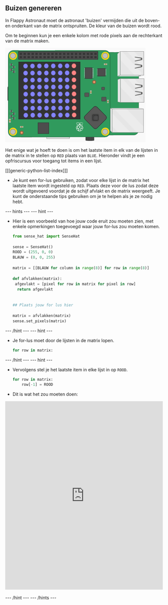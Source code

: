 ## Buizen genereren

In Flappy Astronaut moet de astronaut 'buizen' vermijden die uit de boven- en onderkant van de matrix ontspruiten. De kleur van de buizen wordt rood.

Om te beginnen kun je een enkele kolom met rode pixels aan de rechterkant van de matrix maken.

![kolom](images/SH-1.png)

Het enige wat je hoeft te doen is om het laatste item in elk van de lijsten in de matrix in te stellen op `RED` plaats van `BLUE`. Hieronder vindt je een opfriscursus voor toegang tot items in een lijst.

[[[generic-python-list-index]]]

- Je kunt een for-lus gebruiken, zodat voor elke lijst in de matrix het laatste item wordt ingesteld op `RED`. Plaats deze voor de lus zodat deze wordt uitgevoerd voordat je de schijf afvlakt en de matrix weergeeft. Je kunt de onderstaande tips gebruiken om je te helpen als je ze nodig hebt.

--- hints --- --- hint ---
- Hier is een voorbeeld van hoe jouw code eruit zou moeten zien, met enkele opmerkingen toegevoegd waar jouw for-lus zou moeten komen.
    ```python
    from sense_hat import SenseHat

    sense = SenseHat()
    ROOD = (255, 0, 0)
    BLAUW = (0, 0, 255)

    matrix = [[BLAUW for column in range(8)] for row in range(8)]

    def afvlakken(matrix):
     afgevlakt = [pixel for row in matrix for pixel in row]
      return afgevlakt


    ## Plaats jouw for lus hier

    matrix = afvlakken(matrix)
    sense.set_pixels(matrix)
    ```
--- /hint ---
--- hint ---
- Je for-lus moet door de lijsten in de matrix lopen.
    ```python
    for row in matrix:
    ```
--- /hint ---
--- hint ---
- Vervolgens stel je het laatste item in elke lijst in op `ROOD`.
    ```python
    for row in matrix:
        row[-1] = ROOD
    ```
- Dit is wat het zou moeten doen: 

<iframe src="https://trinket.io/embed/python/55875860f1" width="100%" height="600" frameborder="0" marginwidth="0" marginheight="0" allowfullscreen mark="crwd-mark"></iframe> 

--- /hint --- --- /hints ---
